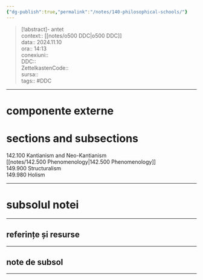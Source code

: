 ```yaml
---
{"dg-publish":true,"permalink":"/notes/140-philosophical-schools/"}
---
```


> [!abstract]- antet  
> context:: [[notes/o500 DDC\|o500 DDC]]  
> data:: 2024.11.10  
> ora:: 14:13  
> conexiuni::  
> DDC::  
> ZettelkastenCode::  
> sursa::  
> tags:: #DDC    


---

# componente externe
  

# sections and subsections
  
142.100 Kantianism and Neo-Kantianism  
[[notes/142.500 Phenomenology\|142.500 Phenomenology]]  
149.900 Structuralism  
149.980 Holism  

  
---  
# subsolul notei  
---  
## referințe și resurse  
  

---  
## note de subsol  
---  
  

